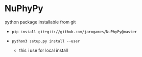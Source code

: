 # NuPhyPy
 python package installable from git

* `pip install git+git://github.com/jarogames/NuPhyPy@master`

* `python3 setup.py install --user`
   - this i use for local install


